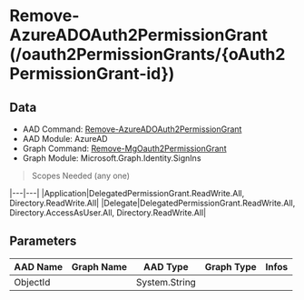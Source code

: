 # Remove-AzureADOAuth2PermissionGrant (/oauth2PermissionGrants/{oAuth2PermissionGrant-id})

## Data

+ AAD Command: [Remove-AzureADOAuth2PermissionGrant](https://docs.microsoft.com/en-us/powershell/module/AzureAD/Remove-AzureADOAuth2PermissionGrant)
+ AAD Module: AzureAD
+ Graph Command: [Remove-MgOauth2PermissionGrant](https://docs.microsoft.com/en-us/powershell/module/Microsoft.Graph.Identity.SignIns/Remove-MgOauth2PermissionGrant)
+ Graph Module: Microsoft.Graph.Identity.SignIns

> Scopes Needed (any one)

|---|---|
|Application|DelegatedPermissionGrant.ReadWrite.All, Directory.ReadWrite.All|
|Delegate|DelegatedPermissionGrant.ReadWrite.All, Directory.AccessAsUser.All, Directory.ReadWrite.All|

## Parameters

|AAD Name|Graph Name|AAD Type|Graph Type|Infos|
|---|---|---|---|---|
|ObjectId||System.String|||

